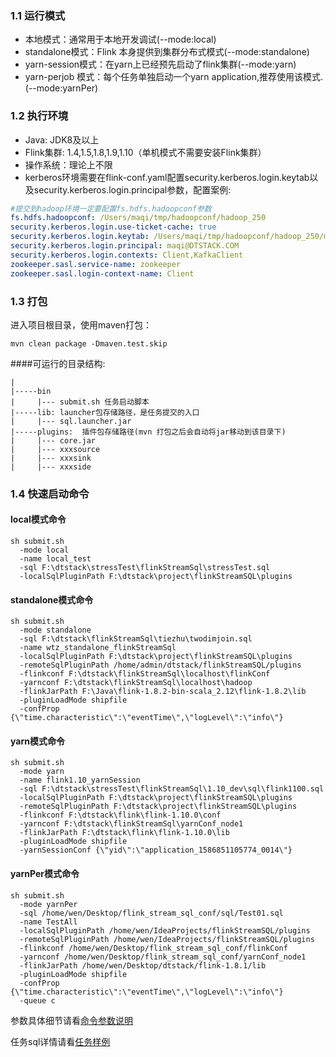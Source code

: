 ### 1.1 运行模式

* 本地模式：通常用于本地开发调试(--mode:local)
* standalone模式：Flink 本身提供到集群分布式模式(--mode:standalone)
* yarn-session模式：在yarn上已经预先启动了flink集群(--mode:yarn)
* yarn-perjob 模式：每个任务单独启动一个yarn application,推荐使用该模式.(--mode:yarnPer)

### 1.2 执行环境

* Java: JDK8及以上
* Flink集群: 1.4,1.5,1.8,1.9,1.10（单机模式不需要安装Flink集群）
* 操作系统：理论上不限
* kerberos环境需要在flink-conf.yaml配置security.kerberos.login.keytab以及security.kerberos.login.principal参数，配置案例:
```yaml
#提交到hadoop环境一定要配置fs.hdfs.hadoopconf参数
fs.hdfs.hadoopconf: /Users/maqi/tmp/hadoopconf/hadoop_250  
security.kerberos.login.use-ticket-cache: true
security.kerberos.login.keytab: /Users/maqi/tmp/hadoopconf/hadoop_250/maqi.keytab
security.kerberos.login.principal: maqi@DTSTACK.COM
security.kerberos.login.contexts: Client,KafkaClient
zookeeper.sasl.service-name: zookeeper
zookeeper.sasl.login-context-name: Client
```

### 1.3 打包

进入项目根目录，使用maven打包：
```shell script
mvn clean package -Dmaven.test.skip
```

####可运行的目录结构:  
```
|
|-----bin
|     |--- submit.sh 任务启动脚本  
|-----lib: launcher包存储路径，是任务提交的入口
|     |--- sql.launcher.jar   
|-----plugins:  插件包存储路径(mvn 打包之后会自动将jar移动到该目录下)  
|     |--- core.jar
|     |--- xxxsource
|     |--- xxxsink
|     |--- xxxside
```
### 1.4 快速启动命令

#### local模式命令
```shell script
sh submit.sh
  -mode local
  -name local_test
  -sql F:\dtstack\stressTest\flinkStreamSql\stressTest.sql
  -localSqlPluginPath F:\dtstack\project\flinkStreamSQL\plugins
```

#### standalone模式命令
```shell script
sh submit.sh
  -mode standalone
  -sql F:\dtstack\flinkStreamSql\tiezhu\twodimjoin.sql
  -name wtz_standalone_flinkStreamSql
  -localSqlPluginPath F:\dtstack\project\flinkStreamSQL\plugins
  -remoteSqlPluginPath /home/admin/dtstack/flinkStreamSQL/plugins
  -flinkconf F:\dtstack\flinkStreamSql\localhost\flinkConf
  -yarnconf F:\dtstack\flinkStreamSql\localhost\hadoop
  -flinkJarPath F:\Java\flink-1.8.2-bin-scala_2.12\flink-1.8.2\lib
  -pluginLoadMode shipfile
  -confProp {\"time.characteristic\":\"eventTime\",\"logLevel\":\"info\"}
```

#### yarn模式命令
```shell script
sh submit.sh 
  -mode yarn
  -name flink1.10_yarnSession
  -sql F:\dtstack\stressTest\flinkStreamSql\1.10_dev\sql\flink1100.sql
  -localSqlPluginPath F:\dtstack\project\flinkStreamSQL\plugins
  -remoteSqlPluginPath F:\dtstack\project\flinkStreamSQL\plugins
  -flinkconf F:\dtstack\flink\flink-1.10.0\conf
  -yarnconf F:\dtstack\flinkStreamSql\yarnConf_node1
  -flinkJarPath F:\dtstack\flink\flink-1.10.0\lib
  -pluginLoadMode shipfile
  -yarnSessionConf {\"yid\":\"application_1586851105774_0014\"}
```

#### yarnPer模式命令
```shell script
sh submit.sh
  -mode yarnPer 
  -sql /home/wen/Desktop/flink_stream_sql_conf/sql/Test01.sql
  -name TestAll
  -localSqlPluginPath /home/wen/IdeaProjects/flinkStreamSQL/plugins
  -remoteSqlPluginPath /home/wen/IdeaProjects/flinkStreamSQL/plugins
  -flinkconf /home/wen/Desktop/flink_stream_sql_conf/flinkConf
  -yarnconf /home/wen/Desktop/flink_stream_sql_conf/yarnConf_node1
  -flinkJarPath /home/wen/Desktop/dtstack/flink-1.8.1/lib
  -pluginLoadMode shipfile
  -confProp {\"time.characteristic\":\"eventTime\",\"logLevel\":\"info\"}
  -queue c
```
参数具体细节请看[命令参数说明](./config.md)

任务sql详情请看[任务样例](./demo.md)
